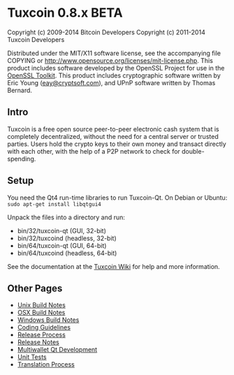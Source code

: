Tuxcoin 0.8.x BETA
====================

Copyright (c) 2009-2014 Bitcoin Developers
Copyright (c) 2011-2014 Tuxcoin Developers

Distributed under the MIT/X11 software license, see the accompanying
file COPYING or http://www.opensource.org/licenses/mit-license.php.
This product includes software developed by the OpenSSL Project for use in the [OpenSSL Toolkit](http://www.openssl.org/). This product includes
cryptographic software written by Eric Young ([eay@cryptsoft.com](mailto:eay@cryptsoft.com)), and UPnP software written by Thomas Bernard.


Intro
---------------------
Tuxcoin is a free open source peer-to-peer electronic cash system that is
completely decentralized, without the need for a central server or trusted
parties.  Users hold the crypto keys to their own money and transact directly
with each other, with the help of a P2P network to check for double-spending.


Setup
---------------------
You need the Qt4 run-time libraries to run Tuxcoin-Qt. On Debian or Ubuntu:
	`sudo apt-get install libqtgui4`

Unpack the files into a directory and run:

- bin/32/tuxcoin-qt (GUI, 32-bit)
- bin/32/tuxcoind (headless, 32-bit)
- bin/64/tuxcoin-qt (GUI, 64-bit)
- bin/64/tuxcoind (headless, 64-bit)

See the documentation at the [Tuxcoin Wiki](http://tuxcoin.info)
for help and more information.


Other Pages
---------------------
- [Unix Build Notes](build-unix.md)
- [OSX Build Notes](build-osx.md)
- [Windows Build Notes](build-msw.md)
- [Coding Guidelines](coding.md)
- [Release Process](release-process.md)
- [Release Notes](release-notes.md)
- [Multiwallet Qt Development](multiwallet-qt.md)
- [Unit Tests](unit-tests.md)
- [Translation Process](translation_process.md)
